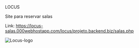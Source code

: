 LOCUS

Site para reservar salas

Link: https://locus-salas.000webhostapp.com/locus/projeto.backend.biz/salas.php

![Locus-logo](https://github.com/artur-vinicius/Projeto---ICS/assets/93359952/99f0dbe3-4a56-4ebe-8255-32daa51b03aa)
